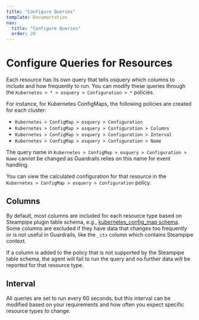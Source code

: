 ```yaml
---
title: "Configure Queries"
template: Documentation
nav:
  title: "Configure Queries"
  order: 20
---
```


# Configure Queries for Resources

Each resource has its own query that tells osquery which columns to include and how frequently to run. You can modify these queries through the `Kubernetes > * > osquery > Configuration > *` policies.

For instance, for Kubernetes ConfigMaps, the following policies are created for each cluster:

- `Kubernetes > ConfigMap > osquery > Configuration`
- `Kubernetes > ConfigMap > osquery > Configuration > Columns`
- `Kubernetes > ConfigMap > osquery > Configuration > Interval`
- `Kubernetes > ConfigMap > osquery > Configuration > Name`

The query name in `Kubernetes > ConfigMap > osquery > Configuration > Name` cannot be changed as Guardrails relies on this name for event handling.

You can view the calculated configuration for that resource in the `Kubernetes > ConfigMap > osquery > Configuration` policy.

## Columns

By default, most columns are included for each resource type based on Steampipe plugin table schema, e.g., [kubernetes_config_map schema](https://hub.steampipe.io/plugins/turbot/kubernetes/tables/kubernetes_config_map#inspect). Some columns are excluded if they have data that changes too frequently or is not useful in Guardrails, like the `_ctx` column which contains Steampipe context.

If a column is added to the policy that is not supported by the Steampipe table schema, the agent will fail to run the query and no further data will be reported for that resource type.

## Interval

All queries are set to run every 60 seconds, but this interval can be modified based on your requirements and how often you expect specific resource types to change.

